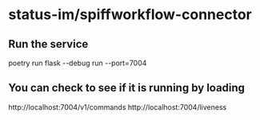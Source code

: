 # status-im/spiffworkflow-connector

## Run the service

poetry run flask --debug run --port=7004

## You can check to see if it is running by loading

http://localhost:7004/v1/commands
http://localhost:7004/liveness
